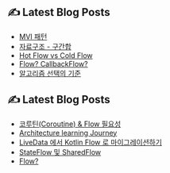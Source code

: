 <!--
<p align="center">
  <a href="https://github.com/freeskyES"><img alt="GitHub Status" src=https://github-readme-stats.vercel.app/api?username=freeskyES&hide=contribs&show_icons=true&include_all_commits=true&count_private=true"></a>
</p> 
-->

<!-- blog start -->
## ✍️ Latest Blog Posts

- [MVI 패턴](https://velog.io/@freesky/MVI-pattern)
- [자료구조 - 구간합](https://velog.io/@freesky/%EC%9E%90%EB%A3%8C%EA%B5%AC%EC%A1%B0-%EA%B5%AC%EA%B0%84%ED%95%A9)
- [Hot Flow vs Cold Flow](https://velog.io/@freesky/Hot-Flow-vs-Cold-Flow)
- [Flow? CallbackFlow?](https://velog.io/@freesky/Flow-CallbackFlow)
- [알고리즘 선택의 기준](https://velog.io/@freesky/%EC%95%8C%EA%B3%A0%EB%A6%AC%EC%A6%98-%EC%84%A0%ED%83%9D%EC%9D%98-%EA%B8%B0%EC%A4%80%EC%9D%80)
## ✍️ Latest Blog Posts

- [코루틴(Coroutine) & Flow 필요성](https://velog.io/@freesky/Coroutine-Flow-%ED%95%84%EC%9A%94%EC%84%B1)
- [Architecture learning Journey](https://velog.io/@freesky/Now-in-AndroidArchitecture-learning-Journey)
- [LiveData 에서 Kotlin Flow 로 마이그레이션하기](https://velog.io/@freesky/LiveData-%EC%97%90%EC%84%9C-Kotlin-Flow-%EB%A1%9C-%EB%A7%88%EC%9D%B4%EA%B7%B8%EB%A0%88%EC%9D%B4%EC%85%98%ED%95%98%EA%B8%B0)
- [StateFlow 및 SharedFlow](https://velog.io/@freesky/StateFlow-and-SharedFlow)
- [Flow?](https://velog.io/@freesky/Flow)
<!-- blog end -->
